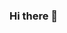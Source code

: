 ### Hi there 👋

<!--
**Hilal1782/Hilal1782** is a ✨ _special_ ✨ repository because its `README.md` (this file) appears on your GitHub profile.

Here are some ideas to get you started:

- 🔭 I’m currently working on word cloud project for my coursera course of python
- 🌱 I’m currently learning backend development with python
- 👯 I’m looking to collaborate on open source projects
- 🤔 I’m looking for help with ...
- 💬 Ask me about ...
- 📫 How to reach me: 19pwcse1782@uetpeshawar.edu.pk
- 😄 Pronouns: ...
- ⚡ Fun fact: ...
-->
